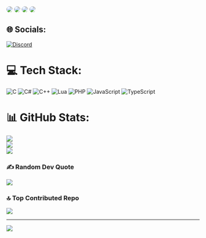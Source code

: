 
<img src="diwas_b.png" style="border-radius:25px">
<img src="diwas_b2.png" style="border-radius:25px">
<a href="https://www.fiverr.com/diptiatreya"><img src="diwas_b3.png" style="border-radius:25px"></a>
<img src="diwas_b4.png" style="border-radius:25px">

## 🌐 Socials:
[![Discord](https://img.shields.io/badge/Discord-%237289DA.svg?logo=discord&logoColor=white)](https://discord.gg/https://discord.gg/QZHREAnmeC) 

# 💻 Tech Stack:
![C](https://img.shields.io/badge/c-%2300599C.svg?style=for-the-badge&logo=c&logoColor=white) ![C#](https://img.shields.io/badge/c%23-%23239120.svg?style=for-the-badge&logo=csharp&logoColor=white) ![C++](https://img.shields.io/badge/c++-%2300599C.svg?style=for-the-badge&logo=c%2B%2B&logoColor=white) ![Lua](https://img.shields.io/badge/lua-%232C2D72.svg?style=for-the-badge&logo=lua&logoColor=white) ![PHP](https://img.shields.io/badge/php-%23777BB4.svg?style=for-the-badge&logo=php&logoColor=white) ![JavaScript](https://img.shields.io/badge/javascript-%23323330.svg?style=for-the-badge&logo=javascript&logoColor=%23F7DF1E) ![TypeScript](https://img.shields.io/badge/typescript-%23007ACC.svg?style=for-the-badge&logo=typescript&logoColor=white)
# 📊 GitHub Stats:
![](https://github-readme-stats.vercel.app/api?username=Hex-Byte-Glich&theme=ambient_gradient&hide_border=false&include_all_commits=true&count_private=true)<br/>
![](https://github-readme-streak-stats.herokuapp.com/?user=Hex-Byte-Glich&theme=ambient_gradient&hide_border=false)<br/>
![](https://github-readme-stats.vercel.app/api/top-langs/?username=Hex-Byte-Glich&theme=ambient_gradient&hide_border=false&include_all_commits=true&count_private=true&layout=compact)

### ✍️ Random Dev Quote
![](https://quotes-github-readme.vercel.app/api?type=horizontal&theme=dark)

### 🔝 Top Contributed Repo
![](https://github-contributor-stats.vercel.app/api?username=Hex-Byte-Glich&limit=5&theme=ambient_gradient&combine_all_yearly_contributions=true)

---
[![](https://visitcount.itsvg.in/api?id=Hex-Byte-Glich&icon=2&color=10)](https://visitcount.itsvg.in)

<!-- Proudly created with GPRM ( https://gprm.itsvg.in ) -->
